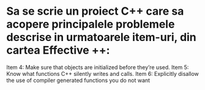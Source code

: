 # Sa se scrie un proiect C++ care sa acopere principalele problemele descrise in urmatoarele item-uri, din cartea Effective ++:

Item 4: Make sure that objects are initialized before they’re used.
Item 5: Know what functions C++ silently writes and calls.
Item 6: Explicitly disallow the use of compiler generated functions you do not want
